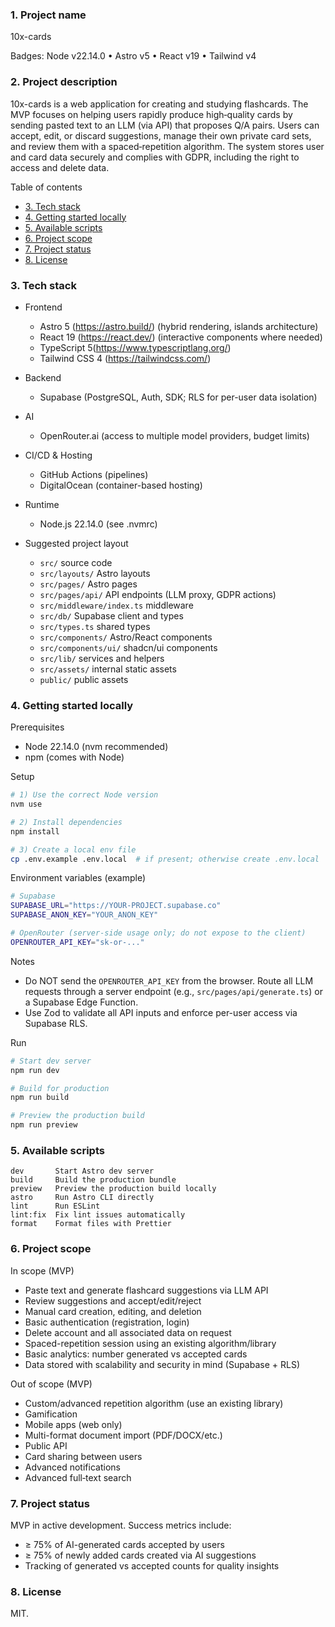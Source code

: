 ### 1. Project name

10x-cards

Badges: Node v22.14.0 • Astro v5 • React v19 • Tailwind v4

### 2. Project description

10x-cards is a web application for creating and studying flashcards. The MVP focuses on helping users rapidly produce high‑quality cards by sending pasted text to an LLM (via API) that proposes Q/A pairs. Users can accept, edit, or discard suggestions, manage their own private card sets, and review them with a spaced‑repetition algorithm. The system stores user and card data securely and complies with GDPR, including the right to access and delete data.

Table of contents
- [3. Tech stack](#3-tech-stack)
- [4. Getting started locally](#4-getting-started-locally)
- [5. Available scripts](#5-available-scripts)
- [6. Project scope](#6-project-scope)
- [7. Project status](#7-project-status)
- [8. License](#8-license)

### 3. Tech stack

- Frontend
  - Astro 5 (https://astro.build/) (hybrid rendering, islands architecture)
  - React 19 (https://react.dev/) (interactive components where needed)
  - TypeScript 5(https://www.typescriptlang.org/)
  - Tailwind CSS 4 (https://tailwindcss.com/)
  
- Backend
  - Supabase (PostgreSQL, Auth, SDK; RLS for per-user data isolation)
- AI
  - OpenRouter.ai (access to multiple model providers, budget limits)
- CI/CD & Hosting
  - GitHub Actions (pipelines)
  - DigitalOcean (container-based hosting)
- Runtime
  - Node.js 22.14.0 (see .nvmrc)
  
- Suggested project layout
  - `src/` source code
  - `src/layouts/` Astro layouts
  - `src/pages/` Astro pages
  - `src/pages/api/` API endpoints (LLM proxy, GDPR actions)
  - `src/middleware/index.ts` middleware
  - `src/db/` Supabase client and types
  - `src/types.ts` shared types
  - `src/components/` Astro/React components
  - `src/components/ui/` shadcn/ui components
  - `src/lib/` services and helpers
  - `src/assets/` internal static assets
  - `public/` public assets

### 4. Getting started locally

Prerequisites
- Node 22.14.0 (nvm recommended)
- npm (comes with Node)

Setup
```bash
# 1) Use the correct Node version
nvm use

# 2) Install dependencies
npm install

# 3) Create a local env file
cp .env.example .env.local  # if present; otherwise create .env.local
```

Environment variables (example)
```bash
# Supabase
SUPABASE_URL="https://YOUR-PROJECT.supabase.co"
SUPABASE_ANON_KEY="YOUR_ANON_KEY"

# OpenRouter (server-side usage only; do not expose to the client)
OPENROUTER_API_KEY="sk-or-..."
```

Notes
- Do NOT send the `OPENROUTER_API_KEY` from the browser. Route all LLM requests through a server endpoint (e.g., `src/pages/api/generate.ts`) or a Supabase Edge Function.
- Use Zod to validate all API inputs and enforce per-user access via Supabase RLS.

Run
```bash
# Start dev server
npm run dev

# Build for production
npm run build

# Preview the production build
npm run preview
```

### 5. Available scripts

```text
dev       Start Astro dev server
build     Build the production bundle
preview   Preview the production build locally
astro     Run Astro CLI directly
lint      Run ESLint
lint:fix  Fix lint issues automatically
format    Format files with Prettier
```

### 6. Project scope

In scope (MVP)
- Paste text and generate flashcard suggestions via LLM API
- Review suggestions and accept/edit/reject
- Manual card creation, editing, and deletion
- Basic authentication (registration, login)
- Delete account and all associated data on request
- Spaced-repetition session using an existing algorithm/library
- Basic analytics: number generated vs accepted cards
- Data stored with scalability and security in mind (Supabase + RLS)

Out of scope (MVP)
- Custom/advanced repetition algorithm (use an existing library)
- Gamification
- Mobile apps (web only)
- Multi-format document import (PDF/DOCX/etc.)
- Public API
- Card sharing between users
- Advanced notifications
- Advanced full‑text search

### 7. Project status

MVP in active development. Success metrics include:
- ≥ 75% of AI-generated cards accepted by users
- ≥ 75% of newly added cards created via AI suggestions
- Tracking of generated vs accepted counts for quality insights

### 8. License

MIT.

